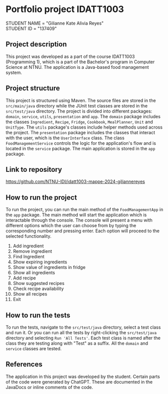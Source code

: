 # Portfolio project IDATT1003

STUDENT NAME = "Gilianne Kate Alivia Reyes"  
STUDENT ID = "137409"

## Project description

[//]: # (TODO: Write a short description of your project/product here.)
This project was developed as a part of the course IDATT1003 (Programming 1), 
which is a part of the Bachelor's program in Computer Science at NTNU. The application is
a Java-based food management system.

## Project structure

[//]: # (TODO: Describe the structure of your project here. How have you used packages in your structure. Where are all sourcefiles stored. Where are all JUnit-test classes stored. etc.)
This project is structured using Maven. The source files are stored in the `src/main/java` directory
while the JUnit test classes are stored in the `src/test/java` directory. The project is divided into
different packages: `domain`, `service`, `utils`, `presentation` and `app`. The `domain` package includes the classes
`Ingredient`, `Recipe`, `Fridge`, `Cookbook`, `MealPlanner`, `Unit` and `UnitType`. The `utils` package's
classes include helper methods used across the project. The `presentation` package includes the classes
that interact with the user, which is the `UserInterface` class. The class `FoodManagementService` controls the logic
for the application's flow and is located in the `service` package.
The main application is stored in the `app` package.

## Link to repository
https://github.com/NTNU-IDI/idatt1003-mappe-2024-giliannereyes

[//]: # (TODO: Include a link to your GitHub repository here.)

## How to run the project
To run the project, you can run the main method of the `FoodManagementApp` in the `app` package.
The main method will start the application which is interactable through the console. The console
will present a menu with different options which the user can choose from by typing
the corresponding number and pressing enter. Each option will proceed to the selected functionality.

1. Add ingredient 
2. Remove ingredient
3. Find Ingredient
4. Show expiring ingredients
5. Show value of ingredients in fridge
6. Show all ingredients
7. Add recipe
8. Show suggested recipes
9. Check recipe availability
10. Show all recipes
11. Exit

## How to run the tests
To run the tests, navigate to the `src/test/java` directory, select a test class and run it.
Or you can run all the tests by right-clicking the `src/test/java` directory and
selecting `Run 'All Tests'`. Each test class is named after the class they are testing
along with "Test" as a suffix. All the `domain` and `service` classes are tested.

## References
The application in this project was developed by the student. Certain
parts of the code were generated by ChatGPT. These are documented in the JavaDocs
or inline comments of the code. 

